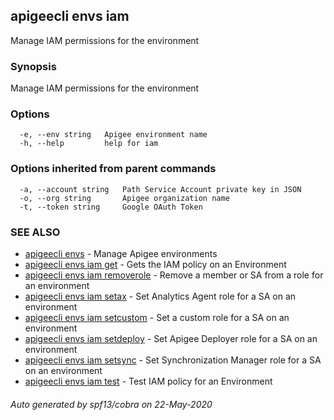 ## apigeecli envs iam

Manage IAM permissions for the environment

### Synopsis

Manage IAM permissions for the environment

### Options

```
  -e, --env string   Apigee environment name
  -h, --help         help for iam
```

### Options inherited from parent commands

```
  -a, --account string   Path Service Account private key in JSON
  -o, --org string       Apigee organization name
  -t, --token string     Google OAuth Token
```

### SEE ALSO

* [apigeecli envs](apigeecli_envs.md)	 - Manage Apigee environments
* [apigeecli envs iam get](apigeecli_envs_iam_get.md)	 - Gets the IAM policy on an Environment
* [apigeecli envs iam removerole](apigeecli_envs_iam_removerole.md)	 - Remove a member or SA from a role for an environment
* [apigeecli envs iam setax](apigeecli_envs_iam_setax.md)	 - Set Analytics Agent role for a SA on an environment
* [apigeecli envs iam setcustom](apigeecli_envs_iam_setcustom.md)	 - Set a custom role for a SA on an environment
* [apigeecli envs iam setdeploy](apigeecli_envs_iam_setdeploy.md)	 - Set Apigee Deployer role for a SA on an environment
* [apigeecli envs iam setsync](apigeecli_envs_iam_setsync.md)	 - Set Synchronization Manager role for a SA on an environment
* [apigeecli envs iam test](apigeecli_envs_iam_test.md)	 - Test IAM policy for an Environment

###### Auto generated by spf13/cobra on 22-May-2020

